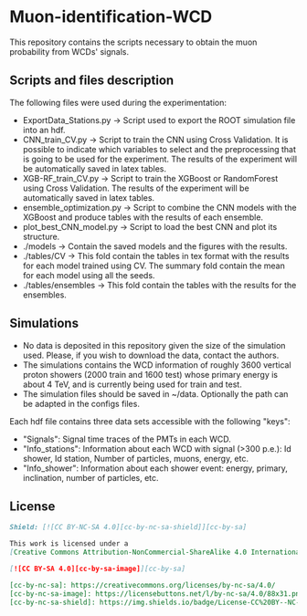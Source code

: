 # Muon-identification-WCD
This repository contains the scripts necessary to obtain the muon probability from WCDs' signals.

## Scripts and files description

The following files were used during the experimentation:
 - ExportData_Stations.py -> Script used to export the ROOT simulation file into an hdf. 
 - CNN_train_CV.py -> Script to train the CNN using Cross Validation. It is possible to indicate which variables to select and the preprocessing that is going to be used for the experiment. The results of the experiment will be automatically saved in latex tables.
 - XGB-RF_train_CV.py -> Script to train the XGBoost or RandomForest using Cross Validation. The results of the experiment will be automatically saved in latex tables.
 - ensemble_optimization.py -> Script to combine the CNN models with the XGBoost and produce tables with the results of each ensemble. 
 - plot_best_CNN_model.py -> Script to load the best CNN and plot its structure. 
 - ./models -> Contain the saved models and the figures with the results. 
 - ./tables/CV -> This fold contain the tables in tex format with the results for each model trained using CV. The summary fold contain the mean for each model using all the seeds.
 - ./tables/ensembles -> This fold contain the tables with the results for the ensembles.

## Simulations
 - No data is deposited in this repository given the size of the simulation used. Please, if you wish to download the data, contact the authors.
 - The simulations contains the WCD information of roughly 3600 vertical proton showers (2000 train and 1600 test) whose primary energy is about 4 TeV, and is currently being used for train and test.
 - The simulation files should be saved in ~/data. Optionally the path can be adapted in the configs files.

Each hdf file contains three data sets accessible with the following "keys":
 - "Signals": Signal time traces of the PMTs in each WCD. 
 - "Info_stations": Information about each WCD with signal (>300 p.e.): Id shower, Id station, Number of particles, muons, energy, etc. 
 - "Info_shower": Information about each shower event: energy, primary, inclination, number of particles, etc. 


## License

```markdown
Shield: [![CC BY-NC-SA 4.0][cc-by-nc-sa-shield]][cc-by-sa]

This work is licensed under a
[Creative Commons Attribution-NonCommercial-ShareAlike 4.0 International License][cc-by-sa].

[![CC BY-SA 4.0][cc-by-sa-image]][cc-by-sa]

[cc-by-nc-sa]: https://creativecommons.org/licenses/by-nc-sa/4.0/
[cc-by-nc-sa-image]: https://licensebuttons.net/l/by-nc-sa/4.0/88x31.png
[cc-by-nc-sa-shield]: https://img.shields.io/badge/License-CC%20BY--NC--SA%204.0-lightgrey.svg
```